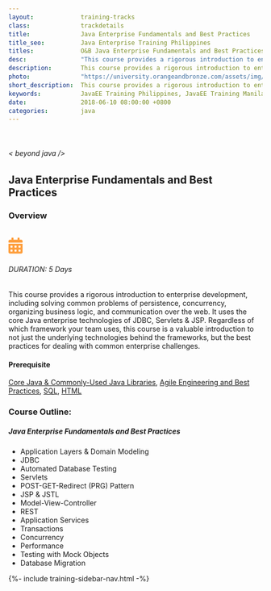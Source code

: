 ```yaml
---
layout:             training-tracks
class:              trackdetails
title:              Java Enterprise Fundamentals and Best Practices
title_seo:          Java Enterprise Training Philippines
titles:             O&B Java Enterprise Fundamentals and Best Practices
desc:               "This course provides a rigorous introduction to enterprise development, including solving common problems of persistence, concurrency, organizing business logic, and communication over the web."
description:        This course provides a rigorous introduction to enterprise development, including solving common problems of persistence, concurrency, organizing business logic, and communication over the web.
photo:              "https://university.orangeandbronze.com/assets/img/JavaEnterpriseFundamentalsAndBestPractices-FBLinkPostPhoto.png"
short_description:  This course provides a rigorous introduction to enterprise development, including solving common problems of persistence, concurrency, organizing business logic, and communication over the web.
keywords:           JavaEE Training Philippines, JavaEE Training Manila, JavaEE Training Makati, Servlets Training Philippines,
date:               2018-06-10 08:00:00 +0800
categories:         java
---
```

<div class="section-content">
    <div class="container-fluid auto-1110">
        <div class="row">
            <div class="col">
                <div class="panel-content">
                    <div class="title-section">
                        <img src="{{ "assets/img/title-software.png" | relative_url }}" alt="">
                        <div class="title">
                            <h6>
                                < beyond java />
                            </h6>
                            <h2>Java Enterprise Fundamentals and Best Practices</h2>
                        </div>
                    </div>
                    <div class="row" data-sticky-container>
                        <div class="track-panel">
                            <div class="track-content">
                                <section id="overview">
                                    <h3>Overview</h3>
                                    <img class="mb30 img-fluid" src="{{ "assets/img/JavaEnterpriseFundamentalsAndBestPractices-cover.png" | relative_url }}" alt="">
                                    <div class="track-details">
                                        <div class="details mr40">
                                            <img src="/assets/img/ico-calendar.svg" alt="">
                                            <h6>DURATION: 5 Days</h6>
                                        </div>
                                    </div>
                                    <p>
                                        This course provides a rigorous introduction to enterprise development, including solving common problems of persistence, concurrency, organizing business logic, and communication over the web. It uses the core Java enterprise technologies of JDBC, Servlets & JSP. Regardless of which framework your team uses, this course is a valuable introduction to not just the underlying technologies behind the frameworks, but the best practices for dealing with common enterprise challenges.
                                    </p>
                                    <h4>
                                        Prerequisite
                                    </h4>
                                    <p><a href="/java/core-java/" target="_blank">Core Java & Commonly-Used Java Libraries</a>, <a href="/java/agile-engineering/" target="_blank">Agile Engineering and Best Practices</a>, <a href="/other_courses/sql/" target="_blank">SQL</a>, <a href="/other_courses/html-css/" target="_blank">HTML</a></p>
                                </section>
                                <section id="topic-outline">
                                    <h3>
                                        Course Outline:
                                    </h3>
                                    <h5 class="course-title">Java Enterprise Fundamentals and Best Practices</h5>
                                    <ul class="course-outline">
                                    <li>Application Layers &amp; Domain Modeling</li>
                                    <li>JDBC</li>
                                    <li>Automated Database Testing</li>
                                    <li>Servlets</li>
                                    <li>POST-GET-Redirect (PRG) Pattern</li>
                                    <li>JSP &amp; JSTL</li>
                                    <li>Model-View-Controller</li>
                                    <li>REST</li>
                                    <li>Application Services</li>
                                    <li>Transactions</li>
                                    <li>Concurrency</li>
                                    <li>Performance</li>
                                    <li>Testing with Mock Objects</li>
                                    <li>Database Migration</li>
                                    </ul>
                                </section>
                                <!-- <section id="faq">
                                    <h3>Frequently Asked Questions</h3>
                                    <div class="faq-list" id="accordion">
                                        <a class="faq-card">
                                            <div class="faq-header collapsed" id="heading-1" data-toggle="collapse" data-target="#collapse-1" aria-expanded="true" aria-controls="collapse-1">
                                                <h4 class="title">
                                                    What are the prerequisites needed before I take this training track?
                                                </h4>
                                                <img src="{{ "assets/img/ico-chevron-down.svg" | relative_url }}" alt="" class="ico">
                                            </div>
                                            <div id="collapse-1" class="collapse faq-body" aria-labelledby="heading-1" data-parent="#accordion">
                                                <div class="content">
                                                    <p>
                                                        None.
                                                    </p>
                                                </div>
                                            </div>
                                        </a>
                                        <a class="faq-card">
                                            <div class="faq-header collapsed" id="heading-2" data-toggle="collapse" aria-expanded="false" data-target="#collapse-2" aria-controls="collapse-2">
                                                <h4 class="title">
                                                    What skills should I expect to possess at the end of the course?
                                                </h4>
                                                <img src="{{ "assets/img/ico-chevron-down.svg" | relative_url }}" alt="" class="ico">
                                            </div>
                                            <div id="collapse-2" class="collapse faq-body" aria-labelledby="heading-2" data-parent="#accordion">
                                                <div class="content">
                                                    <p>
                                                       Learn basic installation and creating creating databases and collections.
                                                    </p>
                                                </div>
                                            </div>
                                        </a>
                                    </div>
                                </section> -->
                            </div>
                            {%- include training-sidebar-nav.html -%}
                        </div>
                    </div>
                </div>
            </div>
        </div>
    </div>
</div>